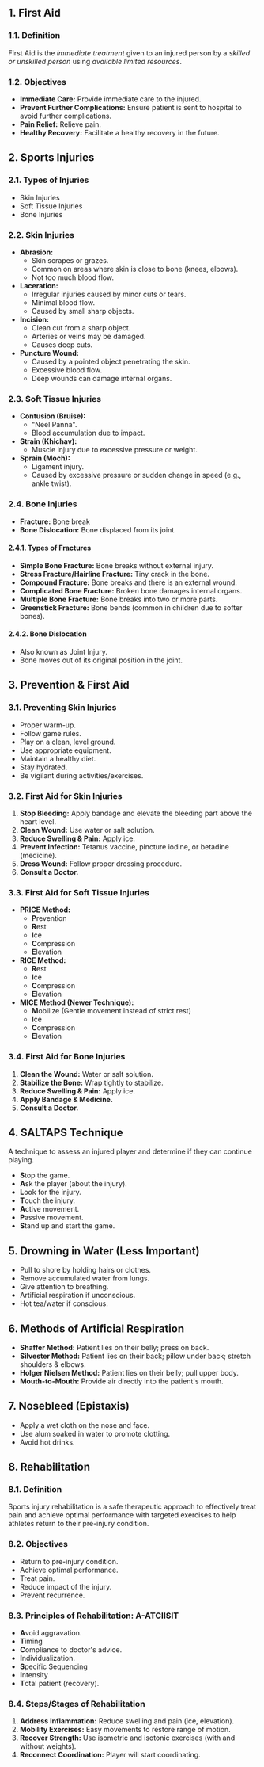 ## 1. First Aid

### 1.1. Definition

First Aid is the _immediate treatment_ given to an injured person by a _skilled or unskilled person_ using _available limited resources_.

### 1.2. Objectives

- **Immediate Care:** Provide immediate care to the injured.
- **Prevent Further Complications:** Ensure patient is sent to hospital to avoid further complications.
- **Pain Relief:** Relieve pain.
- **Healthy Recovery:** Facilitate a healthy recovery in the future.

## 2. Sports Injuries

### 2.1. Types of Injuries

- Skin Injuries
- Soft Tissue Injuries
- Bone Injuries

### 2.2. Skin Injuries

- **Abrasion:**
  - Skin scrapes or grazes.
  - Common on areas where skin is close to bone (knees, elbows).
  - Not too much blood flow.
- **Laceration:**
  - Irregular injuries caused by minor cuts or tears.
  - Minimal blood flow.
  - Caused by small sharp objects.
- **Incision:**
  - Clean cut from a sharp object.
  - Arteries or veins may be damaged.
  - Causes deep cuts.
- **Puncture Wound:**
  - Caused by a pointed object penetrating the skin.
  - Excessive blood flow.
  - Deep wounds can damage internal organs.

### 2.3. Soft Tissue Injuries

- **Contusion (Bruise):**
  - "Neel Panna".
  - Blood accumulation due to impact.
- **Strain (Khichav):**
  - Muscle injury due to excessive pressure or weight.
- **Sprain (Moch):**
  - Ligament injury.
  - Caused by excessive pressure or sudden change in speed (e.g., ankle twist).

### 2.4. Bone Injuries

- **Fracture:** Bone break
- **Bone Dislocation:** Bone displaced from its joint.

#### 2.4.1. Types of Fractures

- **Simple Bone Fracture:** Bone breaks without external injury.
- **Stress Fracture/Hairline Fracture:** Tiny crack in the bone.
- **Compound Fracture:** Bone breaks and there is an external wound.
- **Complicated Bone Fracture:** Broken bone damages internal organs.
- **Multiple Bone Fracture:** Bone breaks into two or more parts.
- **Greenstick Fracture:** Bone bends (common in children due to softer bones).

#### 2.4.2. Bone Dislocation

- Also known as Joint Injury.
- Bone moves out of its original position in the joint.

## 3. Prevention & First Aid

### 3.1. Preventing Skin Injuries

- Proper warm-up.
- Follow game rules.
- Play on a clean, level ground.
- Use appropriate equipment.
- Maintain a healthy diet.
- Stay hydrated.
- Be vigilant during activities/exercises.

### 3.2. First Aid for Skin Injuries

1. **Stop Bleeding:** Apply bandage and elevate the bleeding part above the heart level.
2. **Clean Wound:** Use water or salt solution.
3. **Reduce Swelling & Pain:** Apply ice.
4. **Prevent Infection:** Tetanus vaccine, pincture iodine, or betadine (medicine).
5. **Dress Wound:** Follow proper dressing procedure.
6. **Consult a Doctor.**

### 3.3. First Aid for Soft Tissue Injuries

- **PRICE Method:**
  - **P**revention
  - **R**est
  - **I**ce
  - **C**ompression
  - **E**levation
- **RICE Method:**
  - **R**est
  - **I**ce
  - **C**ompression
  - **E**levation
- **MICE Method (Newer Technique):**
  - **M**obilize (Gentle movement instead of strict rest)
  - **I**ce
  - **C**ompression
  - **E**levation

### 3.4. First Aid for Bone Injuries

1. **Clean the Wound:** Water or salt solution.
2. **Stabilize the Bone:** Wrap tightly to stabilize.
3. **Reduce Swelling & Pain:** Apply ice.
4. **Apply Bandage & Medicine.**
5. **Consult a Doctor.**

## 4. SALTAPS Technique

A technique to assess an injured player and determine if they can continue playing.

- **S**top the game.
- **A**sk the player (about the injury).
- **L**ook for the injury.
- **T**ouch the injury.
- **A**ctive movement.
- **P**assive movement.
- **S**tand up and start the game.

## 5. Drowning in Water (Less Important)

- Pull to shore by holding hairs or clothes.
- Remove accumulated water from lungs.
- Give attention to breathing.
- Artificial respiration if unconscious.
- Hot tea/water if conscious.

## 6. Methods of Artificial Respiration

- **Shaffer Method:** Patient lies on their belly; press on back.
- **Silvester Method:** Patient lies on their back; pillow under back; stretch shoulders & elbows.
- **Holger Nielsen Method:** Patient lies on their belly; pull upper body.
- **Mouth-to-Mouth:** Provide air directly into the patient's mouth.

## 7. Nosebleed (Epistaxis)

- Apply a wet cloth on the nose and face.
- Use alum soaked in water to promote clotting.
- Avoid hot drinks.

## 8. Rehabilitation

### 8.1. Definition

Sports injury rehabilitation is a safe therapeutic approach to effectively treat pain and achieve optimal performance with targeted exercises to help athletes return to their pre-injury condition.

### 8.2. Objectives

- Return to pre-injury condition.
- Achieve optimal performance.
- Treat pain.
- Reduce impact of the injury.
- Prevent recurrence.

### 8.3. Principles of Rehabilitation: A-ATCIISIT

- **A**void aggravation.
- **T**iming
- **C**ompliance to doctor's advice.
- **I**ndividualization.
- **S**pecific Sequencing
- **I**ntensity
- **T**otal patient (recovery).

### 8.4. Steps/Stages of Rehabilitation

1. **Address Inflammation:** Reduce swelling and pain (ice, elevation).
2. **Mobility Exercises:** Easy movements to restore range of motion.
3. **Recover Strength:** Use isometric and isotonic exercises (with and without weights).
4. **Reconnect Coordination:** Player will start coordinating.

